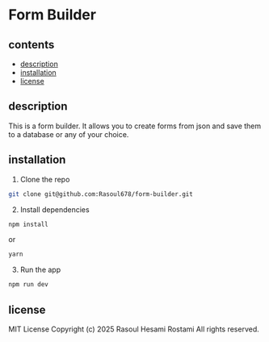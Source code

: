# Form Builder

## contents

- [description](#description)
- [installation](#installation)
- [license](#license)

## description

This is a form builder. It allows you to create forms from json and save them to a database or any of your choice.

## installation

1. Clone the repo

```bash
git clone git@github.com:Rasoul678/form-builder.git
```

2. Install dependencies

```bash
npm install
```

or

```bash
yarn
```

3. Run the app

```bash
npm run dev
```

## license

MIT License Copyright (c) 2025 Rasoul Hesami Rostami All rights reserved.
